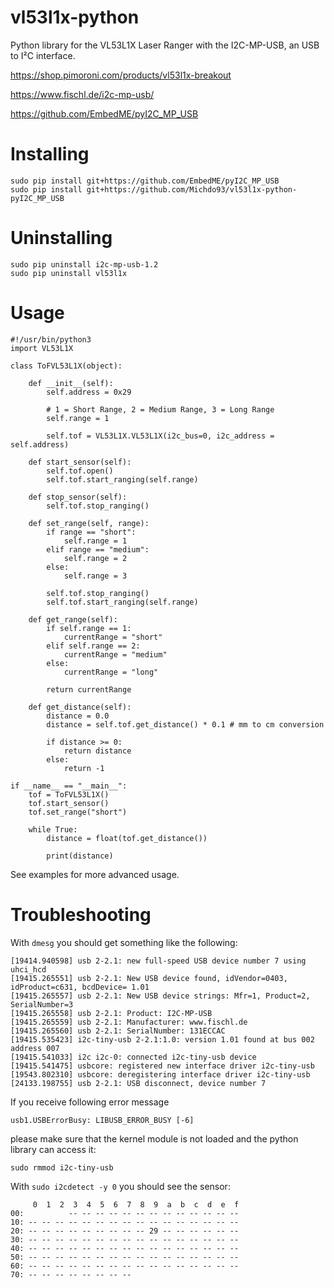 # vl53l1x-python

Python library for the VL53L1X Laser Ranger with the I2C-MP-USB, an USB to I²C interface.

https://shop.pimoroni.com/products/vl53l1x-breakout

https://www.fischl.de/i2c-mp-usb/

https://github.com/EmbedME/pyI2C_MP_USB

# Installing

```
sudo pip install git+https://github.com/EmbedME/pyI2C_MP_USB
sudo pip install git+https://github.com/Michdo93/vl53l1x-python-pyI2C_MP_USB
```

# Uninstalling

```
sudo pip uninstall i2c-mp-usb-1.2
sudo pip uninstall vl53l1x
```

# Usage

```
#!/usr/bin/python3
import VL53L1X

class ToFVL53L1X(object):

    def __init__(self):
        self.address = 0x29

        # 1 = Short Range, 2 = Medium Range, 3 = Long Range 
        self.range = 1

        self.tof = VL53L1X.VL53L1X(i2c_bus=0, i2c_address = self.address)

    def start_sensor(self):
        self.tof.open()
        self.tof.start_ranging(self.range)

    def stop_sensor(self):
        self.tof.stop_ranging()
        
    def set_range(self, range):
        if range == "short":
            self.range = 1
        elif range == "medium":
            self.range = 2
        else:
            self.range = 3

        self.tof.stop_ranging()
        self.tof.start_ranging(self.range)

    def get_range(self):
        if self.range == 1:
            currentRange = "short"
        elif self.range == 2:
            currentRange = "medium"
        else:
            currentRange = "long"

        return currentRange

    def get_distance(self):
        distance = 0.0
        distance = self.tof.get_distance() * 0.1 # mm to cm conversion

        if distance >= 0:
            return distance
        else:
            return -1
          
if __name__ == "__main__":
    tof = ToFVL53L1X()
    tof.start_sensor()
    tof.set_range("short")
    
    while True:
        distance = float(tof.get_distance())
        
        print(distance)
```

See examples for more advanced usage.

# Troubleshooting

With `dmesg` you should get something like the following:

```
[19414.940598] usb 2-2.1: new full-speed USB device number 7 using uhci_hcd
[19415.265551] usb 2-2.1: New USB device found, idVendor=0403, idProduct=c631, bcdDevice= 1.01
[19415.265557] usb 2-2.1: New USB device strings: Mfr=1, Product=2, SerialNumber=3
[19415.265558] usb 2-2.1: Product: I2C-MP-USB
[19415.265559] usb 2-2.1: Manufacturer: www.fischl.de
[19415.265560] usb 2-2.1: SerialNumber: 131ECCAC
[19415.535423] i2c-tiny-usb 2-2.1:1.0: version 1.01 found at bus 002 address 007
[19415.541033] i2c i2c-0: connected i2c-tiny-usb device
[19415.541475] usbcore: registered new interface driver i2c-tiny-usb
[19543.802310] usbcore: deregistering interface driver i2c-tiny-usb
[24133.198755] usb 2-2.1: USB disconnect, device number 7
```

If you receive following error message

```
usb1.USBErrorBusy: LIBUSB_ERROR_BUSY [-6]
```

please make sure that the kernel module is not loaded and the python library can access it:

```
sudo rmmod i2c-tiny-usb
```

With `sudo i2cdetect -y 0` you should see the sensor:

```
     0  1  2  3  4  5  6  7  8  9  a  b  c  d  e  f
00:          -- -- -- -- -- -- -- -- -- -- -- -- --
10: -- -- -- -- -- -- -- -- -- -- -- -- -- -- -- --
20: -- -- -- -- -- -- -- -- -- 29 -- -- -- -- -- --
30: -- -- -- -- -- -- -- -- -- -- -- -- -- -- -- --
40: -- -- -- -- -- -- -- -- -- -- -- -- -- -- -- --
50: -- -- -- -- -- -- -- -- -- -- -- -- -- -- -- --
60: -- -- -- -- -- -- -- -- -- -- -- -- -- -- -- --
70: -- -- -- -- -- -- -- -- 
```
